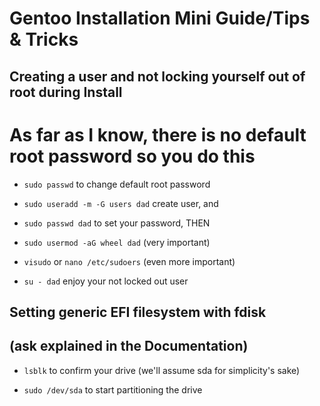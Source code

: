 Gentoo Installation Mini Guide/Tips & Tricks
============================================

Creating a user and not locking yourself out of root during Install 
-------------------------------------------------------------------
# As far as I know, there is no default root password so you do this

* `sudo passwd` to change default root password

* `sudo useradd -m -G users dad` create user, and

* `sudo passwd dad` to set your password, THEN

* `sudo usermod -aG wheel dad` (very important)

* `visudo` or `nano /etc/sudoers` (even more important)

* `su - dad` enjoy your not locked out user 


Setting generic EFI filesystem with fdisk
-----------------------------------------
## (ask explained in the Documentation)

* `lsblk` to confirm your drive (we'll assume sda for simplicity's sake)

* `sudo /dev/sda` to start partitioning the drive
